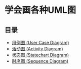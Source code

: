 # 学会画各种UML图
## 目录
+ [用例图 (User Case Diagram)](uml/UserCaseDiagram.md)
+ [活动图 (Activity Diagram)](uml/ActivityDiagram.md)
+ [状态图 (Statechart Diagram)](uml/StatechartDiagram.md)
+ [时序图 (Sequence Diagram)](uml/SequenceDiagram.md)

